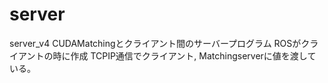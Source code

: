 # server

server_v4
 CUDAMatchingとクライアント間のサーバープログラム
 ROSがクライアントの時に作成
 TCPIP通信でクライアント, Matchingserverに値を渡している。
